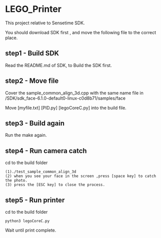 # LEGO_Printer

This project relative to Sensetime SDK.

You should download SDK first , and move the following file to the correct place.

## step1 - Build SDK

Read the README.md of SDK, to Build the SDK first.

## step2 - Move file

Cover the sample_common_align_3d.cpp with the same name file in /SDK/sdk_face-6.1.0-default0-linux-c0d8b71/samples/face

Move [myfile.txt]   [PID.py]   [legoCoreC.py]  into the build file.

## step3 - Build again

Run the make again.

## step4 - Run camera catch

cd to the build folder

    (1)./test_sample_common_align_3d
    (2) when you see your face in the screen ,press [space key] to catch the photo.
    (3) press the [ESC key] to close the process.

## step5 - Run printer

cd to the build folder

```
python3 legoCoreC.py
```

Wait until print complete.


